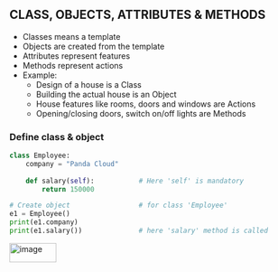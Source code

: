 ## CLASS, OBJECTS, ATTRIBUTES & METHODS
- Classes means a template
- Objects are created from the template
- Attributes represent features
- Methods represent actions
- Example:
  - Design of a house is a Class
  - Building the actual house is an Object
  - House features like rooms, doors and windows are Actions
  - Opening/closing doors, switch on/off lights are Methods

### Define class & object
```py
class Employee:
    company = "Panda Cloud"
   
    def salary(self):           # Here 'self' is mandatory
        return 150000

# Create object                 # for class 'Employee'
e1 = Employee()
print(e1.company)               
print(e1.salary())              # here 'salary' method is called
```
<img width="83" height="34" alt="image" src="https://github.com/user-attachments/assets/d6a687b2-e25c-4cfd-8db0-954be6ca9a62" />
